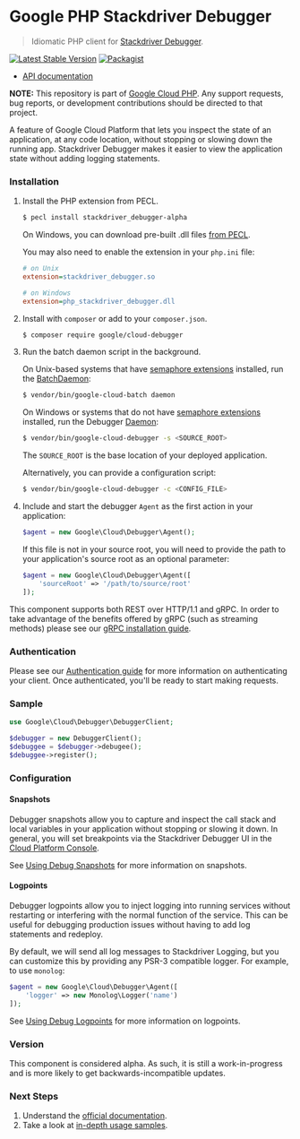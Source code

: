 # Google PHP Stackdriver Debugger

> Idiomatic PHP client for [Stackdriver Debugger](https://cloud.google.com/debugger/).

[![Latest Stable Version](https://poser.pugx.org/google/cloud-debugger/v/stable)](https://packagist.org/packages/google/cloud-debugger) [![Packagist](https://img.shields.io/packagist/dm/google/cloud-debugger.svg)](https://packagist.org/packages/google/cloud-debugger)

* [API documentation](http://googlecloudplatform.github.io/google-cloud-php/#/docs/cloud-debugger/latest)

**NOTE:** This repository is part of [Google Cloud PHP](https://github.com/googlecloudplatform/google-cloud-php). Any
support requests, bug reports, or development contributions should be directed to
that project.

A feature of Google Cloud Platform that lets you inspect the state of an application, at any code location, without
stopping or slowing down the running app. Stackdriver Debugger makes it easier to view the application state without
adding logging statements.

### Installation

1. Install the PHP extension from PECL.

    ```bash
    $ pecl install stackdriver_debugger-alpha
    ```

    On Windows, you can download pre-built .dll files [from PECL][pecl-debugger].

    You may also need to enable the extension in your `php.ini` file:

    ```ini
    # on Unix
    extension=stackdriver_debugger.so

    # on Windows
    extension=php_stackdriver_debugger.dll
    ```

1. Install with `composer` or add to your `composer.json`.

    ```bash
    $ composer require google/cloud-debugger
    ```

1. Run the batch daemon script in the background.

    On Unix-based systems that have
    [semaphore extensions][semaphore-extensions] installed, run the
    [BatchDaemon][batch-daemon]:

    ```bash
    $ vendor/bin/google-cloud-batch daemon
    ```

    On Windows or systems that do not have
    [semaphore extensions][semaphore-extensions] installed, run the Debugger
    [Daemon][debugger-daemon]:

    ```bash
    $ vendor/bin/google-cloud-debugger -s <SOURCE_ROOT>
    ```

    The `SOURCE_ROOT` is the base location of your deployed application.

    Alternatively, you can provide a configuration script:

    ```bash
    $ vendor/bin/google-cloud-debugger -c <CONFIG_FILE>
    ```

1. Include and start the debugger `Agent` as the first action in your
application:

    ```php
    $agent = new Google\Cloud\Debugger\Agent();
    ```

    If this file is not in your source root, you will need to provide the path to
    your application's source root as an optional parameter:

    ```php
    $agent = new Google\Cloud\Debugger\Agent([
        'sourceRoot' => '/path/to/source/root'
    ]);
    ```

This component supports both REST over HTTP/1.1 and gRPC. In order to take advantage of the benefits offered by gRPC (such as streaming methods)
please see our [gRPC installation guide](https://cloud.google.com/php/grpc).

### Authentication

Please see our [Authentication guide](https://github.com/GoogleCloudPlatform/google-cloud-php/blob/master/AUTHENTICATION.md) for more information
on authenticating your client. Once authenticated, you'll be ready to start making requests.

### Sample

```php
use Google\Cloud\Debugger\DebuggerClient;

$debugger = new DebuggerClient();
$debuggee = $debugger->debugee();
$debuggee->register();
```

### Configuration

#### Snapshots

Debugger snapshots allow you to capture and inspect the call stack and local
variables in your application without stopping or slowing it down. In general,
you will set breakpoints via the Stackdriver Debugger UI in the
[Cloud Platform Console][debugger-console].

See [Using Debug Snapshots][using-debug-snapshots] for more information on
snapshots.

#### Logpoints

Debugger logpoints allow you to inject logging into running services without
restarting or interfering with the normal function of the service. This can be
useful for debugging production issues without having to add log statements and
redeploy.

By default, we will send all log messages to Stackdriver Logging, but you can
customize this by providing any PSR-3 compatible logger. For example, to use
`monolog`:

```php
$agent = new Google\Cloud\Debugger\Agent([
    'logger' => new Monolog\Logger('name')
]);
```
See [Using Debug Logpoints][using-debug-logpoints] for more information on
logpoints.

### Version

This component is considered alpha. As such, it is still a work-in-progress and is more likely to get backwards-incompatible updates.

### Next Steps

1. Understand the [official documentation][official-documentation].
2. Take a look at [in-depth usage samples][usage-samples].

[semaphore-extensions]: http://php.net/manual/en/book.sem.php
[batch-daemon]: https://github.com/GoogleCloudPlatform/google-cloud-php/blob/master/src/Core/Batch/BatchDaemon.php
[debugger-daemon]: http://googlecloudplatform.github.io/google-cloud-php/#/docs/cloud-debugger/master/debugger/daemon
[pecl-debugger]: https://pecl.php.net/package/stackdriver_debugger
[debugger-console]: https://console.cloud.google.com/debug
[using-debug-snapshots]: https://cloud.google.com/debugger/docs/debugging
[using-debug-logpoints]: https://cloud.google.com/debugger/docs/logpoints
[official-documentation]: https://cloud.google.com/debugger/docs/
[usage-samples]: https://github.com/GoogleCloudPlatform/php-docs-samples/tree/master/debugger
